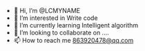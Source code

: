 - 👋 Hi, I’m @LCMYNAME
- 👀 I’m interested in Write code
- 🌱 I’m currently learning Intelligent algorithm
- 💞️ I’m looking to collaborate on ....
- 📫 How to reach me 863920478@qq.com

<!---
LCMYNAME/LCMYNAME is a ✨ special ✨ repository because its `README.md` (this file) appears on your GitHub profile.
You can click the Preview link to take a look at your changes.
--->
